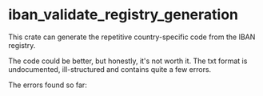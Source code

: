 # iban_validate_registry_generation
This crate can generate the repetitive country-specific code from the IBAN registry.

The code could be better, but honestly, it's not worth it. The txt format is
undocumented, ill-structured and contains quite a few errors.

The errors found so far:

